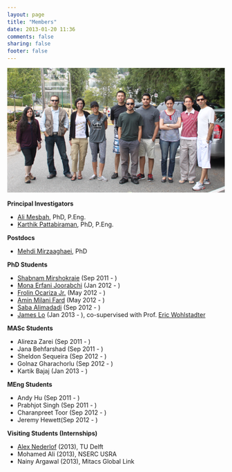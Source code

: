 ```yaml
---
layout: page
title: "Members"
date: 2013-01-20 11:36
comments: false
sharing: false
footer: false
---
```


<img src="/members/group-photo.png" border="0"/>

<strong>Principal Investigators</strong>


<ul>
	<li><a href="http://www.ece.ubc.ca/~amesbah/">Ali Mesbah</a>, PhD, P.Eng.</li>
	<li><a href="http://blogs.ubc.ca/karthik/">Karthik Pattabiraman</a>, PhD, P.Eng.</li>
</ul>


<strong>Postdocs</strong>

<ul>
	<li><a href="
	http://www.ece.ubc.ca/~mehdi/">Mehdi Mirzaaghaei</a>, PhD</li>
</ul>


<strong>PhD Students</strong>

<ul>
	<li>
		<a href="http://www.ece.ubc.ca/~shabnamm/">Shabnam Mirshokraie</a> (Sep 2011 - )</li>
	<li>
		<a href="http://www.ece.ubc.ca/~merfani/">Mona Erfani Joorabchi</a> (Jan 2012 - )</li>
	<li>
		<a href="http://ece.ubc.ca/~frolino/">Frolin Ocariza Jr.</a> (May 2012 - )</li>
	<li>
		<a href="http://www.ece.ubc.ca/~aminmf/">Amin Milani Fard</a> (May 2012 - )</li>
	<li>
		<a href="http://www.ece.ubc.ca/~saba/">Saba Alimadadi</a> (Sep 2012 - )</li>
	<li>
		<a href="http://www.cs.ubc.ca/~tklo/">James Lo</a> (Jan 2013 - ), co-supervised with Prof. <a href="http://www.cs.ubc.ca/~wohlstad/">Eric Wohlstadter</a></p></li> 

</ul>

<strong>MASc Students</strong></p>
<ul>
	<li>
		Alireza Zarei (Sep 2011 - )</li>
	<li>
		Jana Behfarshad (Sep 2011 - )</li>
	<li>
		Sheldon&nbsp;Sequeira (Sep 2012 - )</li>
	<li>
		Golnaz Gharachorlu (Sep 2012 - )</li>
	<li>
		Kartik Bajaj (Jan 2013 - )</li>
		
</ul>


<strong>MEng Students</strong>
<ul>
	<li>
		Andy Hu (Sep 2011 - )</li>
	<li>
		Prabhjot Singh (Sep 2011 - )</li>
	<li>
		Charanpreet Toor (Sep 2012 - )</li>
	<li>
		Jeremy Hewett(Sep 2012 - )</li>
</ul>

<strong>Visiting Students (Internships)</strong>
<ul>
	<li><a href="http://alex.nederlof.com">Alex Nederlof</a> (2013), TU Delft</li>
	<li>Mohamed Ali (2013), NSERC USRA</li>
	<li>Nainy Argawal (2013), Mitacs Global Link</li>
</ul>


<p>


